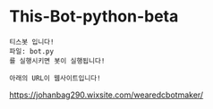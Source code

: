 # This-Bot-python-beta
```
티스봇 입니다!
파일: bot.py
를 실행시키면 봇이 실행됩니다!
```

```
아래의 URL이 웹사이트입니다!
```
https://johanbag290.wixsite.com/wearedcbotmaker/
